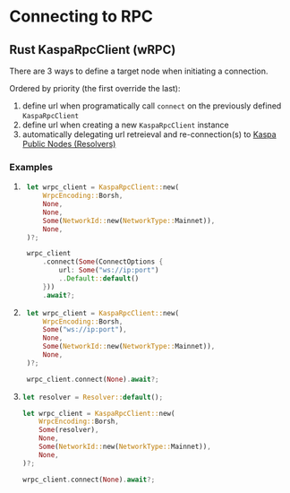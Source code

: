 # Connecting to RPC

## Rust KaspaRpcClient (wRPC)

There are 3 ways to define a target node when initiating a connection.

Ordered by priority (the first override the last):

1. define url when programatically call `connect` on the previously defined `KaspaRpcClient`
2. define url when creating a new `KaspaRpcClient` instance
3. automatically delegating url retreieval and re-connection(s) to [Kaspa Public Nodes (Resolvers)](./kaspa-resolver.md)

### Examples

1. ```rs
    let wrpc_client = KaspaRpcClient::new(
        WrpcEncoding::Borsh,
        None,
        None,
        Some(NetworkId::new(NetworkType::Mainnet)),
        None,
    )?;

    wrpc_client
        .connect(Some(ConnectOptions {
            url: Some("ws://ip:port")
            ..Default::default()
        }))
        .await?;
   ```

2. ```rs
    let wrpc_client = KaspaRpcClient::new(
        WrpcEncoding::Borsh,
        Some("ws://ip:port"),
        None,
        Some(NetworkId::new(NetworkType::Mainnet)),
        None,
    )?;

    wrpc_client.connect(None).await?;
   ```

3. ```rs
   let resolver = Resolver::default();

   let wrpc_client = KaspaRpcClient::new(
       WrpcEncoding::Borsh,
       Some(resolver),
       None,
       Some(NetworkId::new(NetworkType::Mainnet)),
       None,
   )?;

   wrpc_client.connect(None).await?;
   ```


